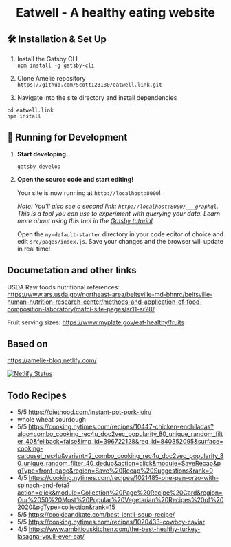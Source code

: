 <h1 align="center">
  Eatwell - A healthy eating website
</h1>

## 🛠 Installation & Set Up

1. Install the Gatsby CLI  
```npm install -g gatsby-cli```

2. Clone Amelie repository  
```https://github.com/Scott123180/eatwell.link.git```

3. Navigate into the site directory and install dependencies 
```
cd eatwell.link
npm install
```

## 🚀 Running for Development

1.  **Start developing.**
    ```
    gatsby develop
    ```

1.  **Open the source code and start editing!**

    Your site is now running at `http://localhost:8000`!

    _Note: You'll also see a second link: _`http://localhost:8000/___graphql`_. This is a tool you can use to experiment with querying your data. Learn more about using this tool in the [Gatsby tutorial](https://www.gatsbyjs.org/tutorial/part-five/#introducing-graphiql)._

    Open the `my-default-starter` directory in your code editor of choice and edit `src/pages/index.js`. Save your changes and the browser will update in real time!

## Documetation and other links

USDA Raw foods nutritional references:
https://www.ars.usda.gov/northeast-area/beltsville-md-bhnrc/beltsville-human-nutrition-research-center/methods-and-application-of-food-composition-laboratory/mafcl-site-pages/sr11-sr28/

Fruit serving sizes:
https://www.myplate.gov/eat-healthy/fruits

## Based on

https://amelie-blog.netlify.com/

[![Netlify Status](https://api.netlify.com/api/v1/badges/2a52f639-94f2-4399-990f-1c154b856b22/deploy-status)](https://app.netlify.com/sites/amelie-blog/deploys)


## Todo Recipes
- 5/5 https://diethood.com/instant-pot-pork-loin/
- whole wheat sourdough
- 5/5 https://cooking.nytimes.com/recipes/10447-chicken-enchiladas?algo=combo_cooking_rec4u_doc2vec_popularity_80_unique_random_filter_40&fellback=false&imp_id=396722128&req_id=840352095&surface=cooking-carousel_rec4u&variant=2_combo_cooking_rec4u_doc2vec_popularity_80_unique_random_filter_40_dedup&action=click&module=SaveRecap&pgType=front-page&region=Save%20Recap%20Suggestions&rank=0
- 4/5 https://cooking.nytimes.com/recipes/1021485-one-pan-orzo-with-spinach-and-feta?action=click&module=Collection%20Page%20Recipe%20Card&region=Our%2050%20Most%20Popular%20Vegetarian%20Recipes%20of%202020&pgType=collection&rank=15
- 5/5 https://cookieandkate.com/best-lentil-soup-recipe/
- 5/5 https://cooking.nytimes.com/recipes/1020433-cowboy-caviar
- 4/5 https://www.ambitiouskitchen.com/the-best-healthy-turkey-lasagna-youll-ever-eat/